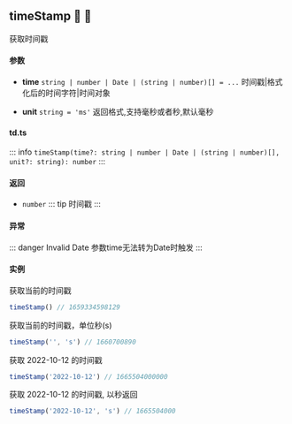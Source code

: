 ## timeStamp :tada: :100: 
获取时间戳
#### 参数 
- **time** `string | number | Date | (string | number)[] = ...` 时间戳|格式化后的时间字符|时间对象
 
- **unit** `string = 'ms'` 返回格式,支持毫秒或者秒,默认毫秒
 
#### td.ts
::: info
`timeStamp(time?: string | number | Date | (string | number)[], unit?: string): number`
:::
#### 返回 
- `number` 
::: tip
时间戳
:::
#### 异常 
::: danger
Invalid Date 参数time无法转为Date时触发
:::
#### 实例 
获取当前的时间戳


```ts
timeStamp() // 1659334598129
```
获取当前的时间戳，单位秒(s)


```ts
timeStamp('', 's') // 1660700890
```
获取 2022-10-12 的时间戳


```ts
timeStamp('2022-10-12') // 1665504000000
```
获取 2022-10-12 的时间戳, 以秒返回


```ts
timeStamp('2022-10-12', 's') // 1665504000
```
